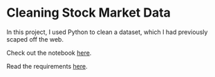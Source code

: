 # Cleaning Stock Market Data

In this project, I used Python to clean a dataset, which I had previously scaped off the web.

Check out the notebook [here](https://github.com/mwtichen/SP500-CLEAN/blob/master/CLEAN_SP.ipynb).

Read the requirements [here](https://github.com/mwtichen/SP500-CLEAN/blob/master/Requirements.txt).
